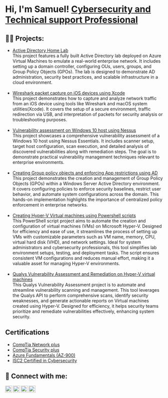 <h1>Hi, I'm Samuel! 
<a href="https://www.linkedin.com/in/olamide-bolarinwa-431404267">Cybersecurity and Technical support Professional</a>

<h2>👨‍💻 Projects:</h2>

  - [Active Directory Home Lab](https://github.com/0xSp0rt/ActiveDirectoryLab/tree/main) <br />
This project features a fully built Active Directory lab deployed on Azure Virtual Machines to emulate a real-world enterprise network. It includes setting up a domain controller, configuring OUs, users, groups, and Group Policy Objects (GPOs). The lab is designed to demonstrate AD administration, security best practices, and scalable infrastructure in a cloud environment. <br /><br />
  - [Wireshark packet capture on iOS devices using Xcode](https://github.com/0xSp0rt/iOS-Packet-Capture) <br />
This project demonstrates how to capture and analyze network traffic from an iOS device using tools like Wireshark and macOS system utilities(Xcode). It covers the setup of a secure environment, traffic redirection via USB, and interpretation of packets for security analysis or troubleshooting purposes. <br /><br />
  - [Vulnerability assessment on Windows 10 host using Nessus](https://github.com/0xSp0rt/Vulnerability-assessment-on-windows-10-host-using-Nessus)<br />
This project showcases a comprehensive vulnerability assessment of a Windows 10 host using Nessus Essentials. It includes scanner setup, target host configuration, scan execution, and detailed analysis of discovered vulnerabilities along with remediation steps. The goal is to demonstrate practical vulnerability management techniques relevant to enterprise environments. <br /><br />
  - [Creating Group policy objects and enforcing App restrictions using AD](https://github.com/0xSp0rt/Creating-Group-Policy-Objects) <br />
This project demonstrates the creation and management of Group Policy Objects (GPOs) within a Windows Server Active Directory environment. It covers configuring policies to enforce security baselines, restrict user behavior, and automate system configurations across the domain. This hands-on implementation highlights the importance of centralized policy enforcement in enterprise networks. <br /><br />
  - [Creating Hyper-V Virtual machines using Powershell scripts](https://github.com/0xSp0rt/Hyper-v-creation-Powershell-script) <br />
This PowerShell script project aims to automate the creation and configuration of virtual machines (VMs) on Microsoft Hyper-V. Designed for efficiency and ease of use, it streamlines the process of setting up VMs with customizable parameters such as VM name, memory, CPU, virtual hard disk (VHD), and network settings. Ideal for system administrators and cybersecurity professionals, this tool simplifies lab environment setups, testing, and deployment tasks. The script ensures consistent VM configurations and reduces manual effort, making it a valuable asset for managing Hyper-V environments. <br /><br />
  - [Qualys Vulnerability Assessment and Remediation on Hyper-V virtual machines](https://github.com/0xSp0rt/Qualys-Vulnerability-Assessment/blob/main/README.md)<br />
This Qualys Vulnerability Assessment project is to automate and streamline vulnerability scanning and management. This tool leverages the Qualys API to perform comprehensive scans, identify security weaknesses, and generate actionable reports on Virtual machines created using Hyper-V. Designed for efficiency, it helps security teams prioritize and remediate vulnerabilities effectively, enhancing system security.

<h2>Certifications</h2>

- [CompTia Network plus](https://imgur.com/PMDm8Da.png)
- [CompTia Security plus](https://imgur.com/tQal7fs.png)
- [Azure Fundamentals (AZ-900)](https://learn.microsoft.com/api/credentials/share/en-us/OlamideBolarinwa-5543/F033CEF6C31D7D00?sharingId=F5DD47E5CA95CE6B)
- [ISC2 Certified in Cybersecurity](https://www.credly.com/badges/0d9e2cb7-4ffc-45ae-b24a-fc9e0eb67939/public_url)


<h2> 🤳 Connect with me:</h2>

[<img align="left" alt="0xSp0rt | YouTube" width="22px" src="https://cdn.jsdelivr.net/npm/simple-icons@v3/icons/youtube.svg" />][youtube]
[<img align="left" alt="0xSp0rt | Twitter" width="22px" src="https://cdn.jsdelivr.net/npm/simple-icons@v3/icons/twitter.svg" />][twitter]
[<img align="left" alt="0xSp0rt | LinkedIn" width="22px" src="https://cdn.jsdelivr.net/npm/simple-icons@v3/icons/linkedin.svg" />][linkedin]
[<img align="left" alt="0xSp0rt | Instagram" width="22px" src="https://cdn.jsdelivr.net/npm/simple-icons@v3/icons/instagram.svg" />][instagram]

[twitter]: https://twitter.com/iam_sportin
[youtube]: https://www.youtube.com
[instagram]: https://www.instagram.com
[linkedin]: https://linkedin.com/in/olamide-bolarinwa-431404267

